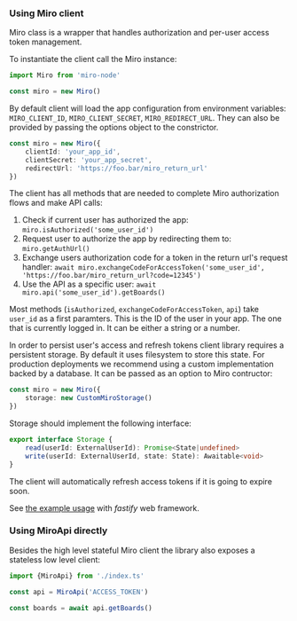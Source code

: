 ### Using Miro client

Miro class is a wrapper that handles authorization and per-user access token management.

To instantiate the client call the Miro instance:

```typescript
import Miro from 'miro-node'

const miro = new Miro()
```

By default client will load the app configuration from environment variables: `MIRO_CLIENT_ID`, `MIRO_CLIENT_SECRET`, `MIRO_REDIRECT_URL`. They can also be provided by passing the options object to the constrictor.

```typescript
const miro = new Miro({
    clientId: 'your_app_id',
    clientSecret: 'your_app_secret',
    redirectUrl: 'https://foo.bar/miro_return_url'
})
```

The client has all methods that are needed to complete Miro authorization flows and make API calls:

1) Check if current user has authorized the app: ```miro.isAuthorized('some_user_id')```
2) Request user to authorize the app by redirecting them to: ```miro.getAuthUrl()```
3) Exchange users authorization code for a token in the return url's request handler: ```await miro.exchangeCodeForAccessToken('some_user_id', 'https://foo.bar/miro_return_url?code=12345')```
4) Use the API as a specific user: `await miro.api('some_user_id').getBoards()`

Most methods (`isAuthorized`, `exchangeCodeForAccessToken`, `api`) take `user_id` as a first paramters. This is the ID of the user in your app. The one that is currently logged in. It can be either a string or a number.

In order to persist user's access and refresh tokens client library requires a persistent storage. By default it uses filesystem to store this state. For production deployments we recommend using a custom implementation backed by a database. It can be passed as an option to Miro contructor:

```typescript
const miro = new Miro({
    storage: new CustomMiroStorage()
})
```

Storage should implement the following interface:

```typescript
export interface Storage {
    read(userId: ExternalUserId): Promise<State|undefined>
    write(userId: ExternalUserId, state: State): Awaitable<void>
}
```

The client will automatically refresh access tokens if it is going to expire soon.

See [the example usage](./examples/fastify.ts) with _fastify_ web framework.

### Using MiroApi directly

Besides the high level stateful Miro client the library also exposes a stateless low level client:

```typescript
import {MiroApi} from './index.ts'

const api = MiroApi('ACCESS_TOKEN')

const boards = await api.getBoards()
```
